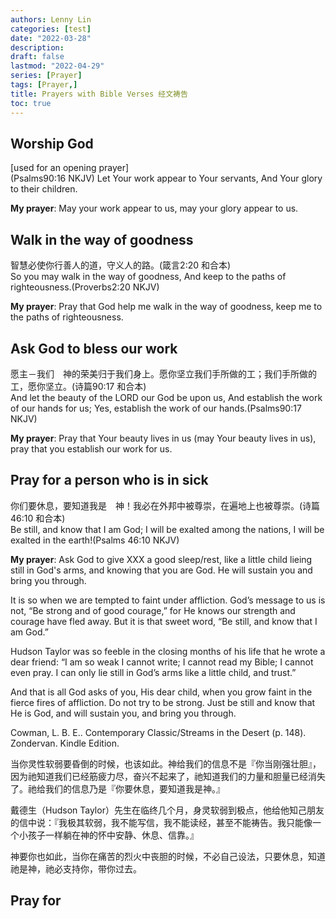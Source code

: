 ```yaml
---
authors: Lenny Lin
categories: [test]
date: "2022-03-28"
description: 
draft: false
lastmod: "2022-04-29"
series: [Prayer]
tags: [Prayer,]
title: Prayers with Bible Verses 经文祷告
toc: true
---
```


<!--more-->

## Worship God
[used for an opening prayer]  
‪(Psalms‬90:16 NKJV) Let Your work appear to Your servants, And Your glory to their children.

**My prayer**: May your work appear to us, may your glory appear to us.

## Walk in the way of goodness
智慧必使你行善人的道，守义人的路。(箴言2:20 和合本)  
So you may walk in the way of goodness, And keep to the paths of righteousness.(Proverbs2:20 NKJV)  

**My prayer**: Pray that God help me walk in the way of goodness, keep me to the paths of righteousness.

## Ask God to bless our work
愿主－我们　神的荣美归于我们身上。愿你坚立我们手所做的工；我们手所做的工，愿你坚立。(诗篇90:17 和合本)  
And let the beauty of the LORD our God be upon us, And establish the work of our hands for us; Yes, establish the work of our hands.(Psalms90:17 NKJV)  

**My prayer**:  Pray that Your beauty lives in us (may Your beauty lives in us),  pray that you establish our work for us.  

## Pray for a person who is in sick
你们要休息，要知道我是　神！我必在外邦中被尊崇，在遍地上也被尊崇。(诗篇 46:10 和合本)   
Be still, and know that I am God; I will be exalted among the nations, I will be exalted in the earth!(Psalms 46:10 NKJV)   

**My prayer**: Ask God to give XXX a good sleep/rest, like a little child lieing still in God's arms, and knowing that you are God.  He will sustain you and bring you through.  

It is so when we are tempted to faint under affliction. God’s message to us is not, “Be strong and of good courage,” for He knows our strength and courage have fled away. But it is that sweet word, “Be still, and know that I am God.”   

Hudson Taylor was so feeble in the closing months of his life that he wrote a dear friend: “I am so weak I cannot write; I cannot read my Bible; I cannot even pray. I can only lie still in God’s arms like a little child, and trust.”  

And that is all God asks of you, His dear child, when you grow faint in the fierce fires of affliction. Do not try to be strong. Just be still and know that He is God, and will sustain you, and bring you through.

Cowman, L. B. E.. Contemporary Classic/Streams in the Desert (p. 148). Zondervan. Kindle Edition.   

当你灵性软弱要昏倒的时候，也该如此。神给我们的信息不是『你当刚强壮胆』，因为祂知道我们已经筋疲力尽，奋兴不起来了，祂知道我们的力量和胆量已经消失了。祂给我们的信息乃是『你要休息，要知道我是神。』

戴德生（Hudson Taylor）先生在临终几个月，身灵软弱到极点，他给他知己朋友的信中说：『我极其软弱，我不能写信，我不能读经，甚至不能祷告。我只能像一个小孩子一样躺在神的怀中安静、休息、信靠。』

神要你也如此，当你在痛苦的烈火中丧胆的时候，不必自己设法，只要休息，知道祂是神，祂必支持你，带你过去。


## Pray for 

